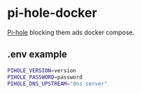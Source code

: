 # pi-hole-docker

[Pi-hole](https://pi-hole.net/) blocking them ads docker compose.

## .env example

```bash
PIHOLE_VERSION=version
PIHOLE_PASSWORD=password
PIHOLE_DNS_UPSTREAM="dns server"
```
